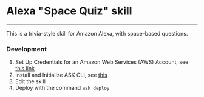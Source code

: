 # Alexa "Space Quiz" skill

---

This is a trivia-style skill for Amazon Alexa, with space-based questions.

### Development

1. Set Up Credentials for an Amazon Web Services (AWS) Account, see [this link](https://developer.amazon.com/docs/smapi/set-up-credentials-for-an-amazon-web-services-account.html)
2. Install and Initialize ASK CLI, see [this](https://developer.amazon.com/docs/smapi/quick-start-alexa-skills-kit-command-line-interface.html#step-2-install-and-initialize-ask-cli) 
3. Edit the skill
4. Deploy with the command `ask deploy` 
